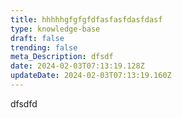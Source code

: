 ```yaml
---
title: hhhhhgfgfgfdfasfasfdasfdasf
type: knowledge-base
draft: false
trending: false
meta_Description: dfsdf
date: 2024-02-03T07:13:19.128Z
updateDate: 2024-02-03T07:13:19.160Z
---
```

d﻿fsdfd